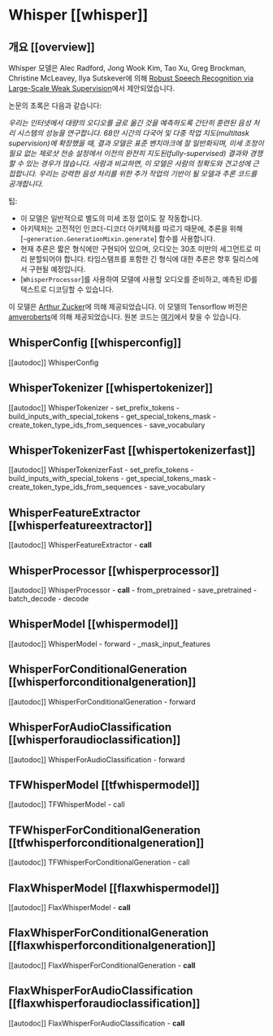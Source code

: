 <!--Copyright 2022 The HuggingFace Team. All rights reserved.

Licensed under the Apache License, Version 2.0 (the "License"); you may not use this file except in compliance with
the License. You may obtain a copy of the License at

http://www.apache.org/licenses/LICENSE-2.0

Unless required by applicable law or agreed to in writing, software distributed under the License is distributed on
an "AS IS" BASIS, WITHOUT WARRANTIES OR CONDITIONS OF ANY KIND, either express or implied. See the License for the
specific language governing permissions and limitations under the License.

⚠️ Note that this file is in Markdown but contain specific syntax for our doc-builder (similar to MDX) that may not be
rendered properly in your Markdown viewer.

-->

# Whisper [[whisper]]

## 개요 [[overview]]

Whisper 모델은 Alec Radford, Jong Wook Kim, Tao Xu, Greg Brockman, Christine McLeavey, Ilya Sutskever에 의해 [Robust Speech Recognition via Large-Scale Weak Supervision](https://cdn.openai.com/papers/whisper.pdf)에서 제안되었습니다.

논문의 초록은 다음과 같습니다:

*우리는 인터넷에서 대량의 오디오를 글로 옮긴 것을 예측하도록 간단히 훈련된 음성 처리 시스템의 성능을 연구합니다. 68만 시간의 다국어 및 다중 작업 지도(multitask supervision)에 확장했을 때, 결과 모델은 표준 벤치마크에 잘 일반화되며, 미세 조정이 필요 없는 제로샷 전송 설정에서 이전의 완전히 지도된(fully-supervised) 결과와 경쟁할 수 있는 경우가 많습니다. 사람과 비교하면, 이 모델은 사람의 정확도와 견고성에 근접합니다. 우리는 강력한 음성 처리를 위한 추가 작업의 기반이 될 모델과 추론 코드를 공개합니다.*



팁:

- 이 모델은 일반적으로 별도의 미세 조정 없이도 잘 작동합니다.
- 아키텍처는 고전적인 인코더-디코더 아키텍처를 따르기 때문에, 추론을 위해 [`~generation.GenerationMixin.generate`] 함수를 사용합니다.
- 현재 추론은 짧은 형식에만 구현되어 있으며, 오디오는 30초 미만의 세그먼트로 미리 분할되어야 합니다. 타임스탬프를 포함한 긴 형식에 대한 추론은 향후 릴리스에서 구현될 예정입니다.
- [`WhisperProcessor`]를 사용하여 모델에 사용할 오디오를 준비하고, 예측된 ID를 텍스트로 디코딩할 수 있습니다.

이 모델은 [Arthur Zucker](https://huggingface.co/ArthurZ)에 의해 제공되었습니다. 이 모델의 Tensorflow 버전은 [amyeroberts](https://huggingface.co/amyeroberts)에 의해 제공되었습니다.
원본 코드는 [여기](https://github.com/openai/whisper)에서 찾을 수 있습니다.



## WhisperConfig [[whisperconfig]]

[[autodoc]] WhisperConfig

## WhisperTokenizer [[whispertokenizer]]

[[autodoc]] WhisperTokenizer
    - set_prefix_tokens
    - build_inputs_with_special_tokens
    - get_special_tokens_mask
    - create_token_type_ids_from_sequences
    - save_vocabulary

## WhisperTokenizerFast [[whispertokenizerfast]]

[[autodoc]] WhisperTokenizerFast
    - set_prefix_tokens
    - build_inputs_with_special_tokens
    - get_special_tokens_mask
    - create_token_type_ids_from_sequences
    - save_vocabulary

## WhisperFeatureExtractor [[whisperfeatureextractor]]

[[autodoc]] WhisperFeatureExtractor
    - __call__

## WhisperProcessor [[whisperprocessor]]

[[autodoc]] WhisperProcessor
    - __call__
    - from_pretrained
    - save_pretrained
    - batch_decode
    - decode

## WhisperModel [[whispermodel]]

[[autodoc]] WhisperModel
    - forward
    - _mask_input_features

## WhisperForConditionalGeneration [[whisperforconditionalgeneration]]

[[autodoc]] WhisperForConditionalGeneration
    - forward

## WhisperForAudioClassification [[whisperforaudioclassification]]

[[autodoc]] WhisperForAudioClassification
    - forward



## TFWhisperModel [[tfwhispermodel]]

[[autodoc]] TFWhisperModel
    - call

## TFWhisperForConditionalGeneration [[tfwhisperforconditionalgeneration]]

[[autodoc]] TFWhisperForConditionalGeneration
    - call


## FlaxWhisperModel [[flaxwhispermodel]]

[[autodoc]] FlaxWhisperModel
    - __call__

## FlaxWhisperForConditionalGeneration [[flaxwhisperforconditionalgeneration]]

[[autodoc]] FlaxWhisperForConditionalGeneration
    - __call__

## FlaxWhisperForAudioClassification [[flaxwhisperforaudioclassification]]

[[autodoc]] FlaxWhisperForAudioClassification
    - __call__

